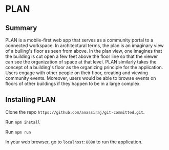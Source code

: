 # PLAN

## Summary

PLAN is a mobile-first web app that serves as a community portal to a connected workspace. In architectural terms, the plan is an imaginary view of a builing's floor as seen from above. In the plan view, one imagines that the building is cut open a few feet above the floor line so that the viewer can see the organization of space at that level. PLAN similarly takes the concept of a building's floor as the organizing principle for the application. Users engage with other people on their floor, creating and viewing community events. Moreover, users would be able to browse events on floors of other buildings if they happen to be in a large complex. 

## Installing PLAN

Clone the repo `https://github.com/anassiraj/git-committed.git`. 

Run `npm install`

Run `npm run`

In your web browser, go to `localhost:8080` to run the application.





